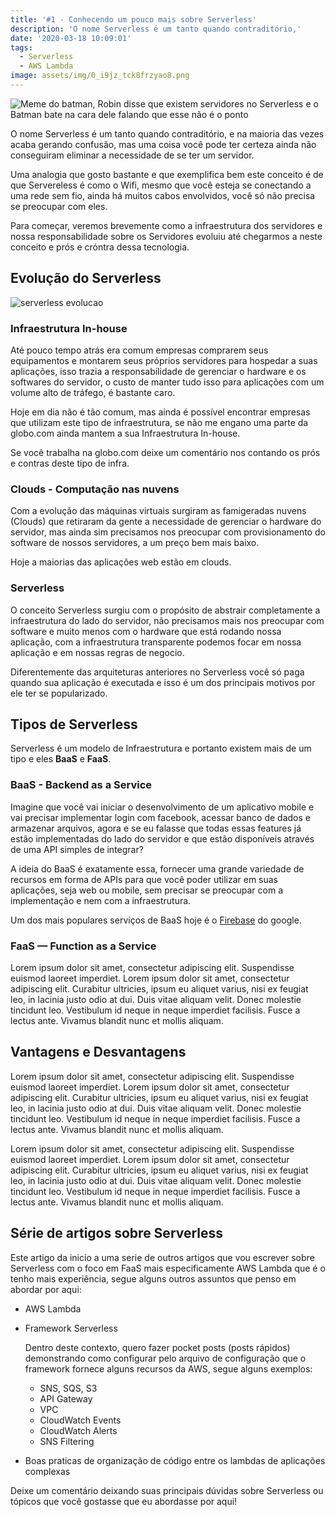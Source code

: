 ```yaml
---
title: '#1 - Conhecendo um pouco mais sobre Serverless'
description: 'O nome Serverless é um tanto quando contraditório,'
date: '2020-03-18 10:09:01'
tags:
  - Serverless
  - AWS Lambda
image: assets/img/0_i9jz_tck8frzyao8.png
---
```

![Meme do batman, Robin disse que existem servidores no Serverless e o Batman bate na cara dele falando que esse não é o ponto](assets/img/0_i9jz_tck8frzyao8.png "Meme batman")

O nome Serverless é um tanto quando contraditório, e na maioria das vezes acaba gerando confusão, mas uma coisa você pode ter certeza ainda não conseguiram eliminar a necessidade de se ter um servidor. 

Uma analogia que gosto bastante e que exemplifica bem este conceito é de que Servereless é como o Wifi, mesmo que você esteja se conectando a uma rede sem fio, ainda há muitos cabos envolvidos, você só não precisa se preocupar com eles.

Para começar, veremos brevemente como a infraestrutura dos servidores e nossa responsabilidade sobre os Servidores evoluiu até chegarmos a neste conceito e prós e cróntra dessa tecnologia.

## Evolução do Serverless

![serverless evolucao](assets/img/serverless-evolution.png "serverless evolucao")

### Infraestrutura In-house

Até pouco tempo atrás era comum empresas comprarem seus equipamentos e montarem seus próprios servidores para hospedar a suas aplicações, isso trazia a responsabilidade de gerenciar o hardware e os softwares do servidor, o custo de manter tudo isso para aplicações com um volume alto de tráfego, é bastante caro.

Hoje em dia não é tão comum, mas ainda é possível encontrar empresas que utilizam este tipo de infraestrutura, se não me engano uma parte da globo.com ainda mantem a sua Infraestrutura In-house.

Se você trabalha na globo.com deixe um comentário nos contando os prós e contras deste tipo de infra.

### Clouds - Computação nas nuvens

Com a evolução das máquinas virtuais surgiram as famigeradas nuvens (Clouds) que retiraram da gente a necessidade de gerenciar o hardware do servidor, mas ainda sim precisamos nos preocupar com provisionamento do software de nossos servidores, a um preço bem mais baixo.

Hoje a maiorias das aplicações web estão em clouds.

### Serverless

O conceito Serverless surgiu com o propósito de abstrair completamente a infraestrutura do lado do servidor, não precisamos mais nos preocupar com software e muito menos com o hardware que está rodando nossa aplicação, com a infraestrutura transparente podemos focar em nossa aplicação e em nossas regras de negocio.

Diferentemente das arquiteturas anteriores no Serverless você só paga quando sua aplicação é executada e isso é um dos principais motivos por ele ter se popularizado.

## Tipos de Serverless

Serverless é um modelo de Infraestrutura e portanto existem mais de um tipo e eles **BaaS** e **FaaS**.

### BaaS - Backend as a Service

Imagine que você vai iniciar o desenvolvimento de um aplicativo mobile e vai precisar implementar login com facebook, acessar banco de dados e armazenar arquivos, agora e se eu falasse que todas essas features já estão implementadas do lado do servidor e que estão disponíveis através de uma API simples de integrar?

A ideia do BaaS é exatamente essa, fornecer uma grande variedade de recursos em forma de APIs para que você poder utilizar em suas aplicações, seja web ou mobile, sem precisar se preocupar com a implementação e nem com a infraestrutura.

Um dos mais populares serviços de BaaS hoje é o [Firebase](https://firebase.google.com/) do google.

### FaaS — Function as a Service

Lorem ipsum dolor sit amet, consectetur adipiscing elit. Suspendisse euismod laoreet imperdiet. Lorem ipsum dolor sit amet, consectetur adipiscing elit. Curabitur ultricies, ipsum eu aliquet varius, nisi ex feugiat leo, in lacinia justo odio at dui. Duis vitae aliquam velit. Donec molestie tincidunt leo. Vestibulum id neque in neque imperdiet facilisis. Fusce a lectus ante. Vivamus blandit nunc et mollis aliquam.

## Vantagens e Desvantagens

Lorem ipsum dolor sit amet, consectetur adipiscing elit. Suspendisse euismod laoreet imperdiet. Lorem ipsum dolor sit amet, consectetur adipiscing elit. Curabitur ultricies, ipsum eu aliquet varius, nisi ex feugiat leo, in lacinia justo odio at dui. Duis vitae aliquam velit. Donec molestie tincidunt leo. Vestibulum id neque in neque imperdiet facilisis. Fusce a lectus ante. Vivamus blandit nunc et mollis aliquam.

Lorem ipsum dolor sit amet, consectetur adipiscing elit. Suspendisse euismod laoreet imperdiet. Lorem ipsum dolor sit amet, consectetur adipiscing elit. Curabitur ultricies, ipsum eu aliquet varius, nisi ex feugiat leo, in lacinia justo odio at dui. Duis vitae aliquam velit. Donec molestie tincidunt leo. Vestibulum id neque in neque imperdiet facilisis. Fusce a lectus ante. Vivamus blandit nunc et mollis aliquam.

## Série de artigos sobre Serverless

Este artigo da inicio a uma serie de outros artigos que vou escrever sobre Serverless com o foco em FaaS mais especificamente AWS Lambda que é o tenho mais experiência, segue alguns outros assuntos que penso em abordar por aqui:

* AWS Lambda
* Framework Serverless

  Dentro deste contexto, quero fazer pocket posts (posts rápidos) demonstrando como configurar pelo arquivo de configuração que o framework fornece alguns recursos da AWS, segue alguns exemplos:

  * SNS, SQS, S3
  * API Gateway
  * VPC
  * CloudWatch Events
  * CloudWatch Alerts
  * SNS Filtering
* Boas praticas de organização de código entre os lambdas de aplicações complexas

Deixe um comentário deixando suas principais dúvidas sobre Serverless ou tópicos que você gostasse que eu abordasse por aqui!